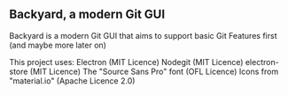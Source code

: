 ## Backyard, a modern Git GUI
Backyard is a modern Git GUI that aims to support basic Git Features first (and maybe more later on)

This project uses:
Electron (MIT Licence)
Nodegit (MIT Licence)
electron-store (MIT Licence)
The "Source Sans Pro" font (OFL Licence)
Icons from "material.io" (Apache Licence 2.0)